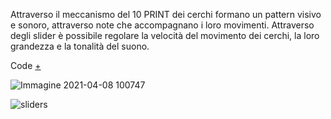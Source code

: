 Attraverso il meccanismo del 10 PRINT dei cerchi formano un pattern 
visivo e sonoro, attraverso note che accompagnano i loro movimenti.
Attraverso degli slider è possibile regolare la velocità del movimento 
dei cerchi, la loro grandezza e la tonalità del suono. 

Code [+](https://editor.p5js.org/Alessia97/full/2UyYdhjX)

![Immagine 2021-04-08 100747](https://user-images.githubusercontent.com/79698172/113991043-faa3b780-9849-11eb-8132-b84cdd594a53.png)

![sliders](https://user-images.githubusercontent.com/79698172/113992206-1f4c5f00-984b-11eb-88b2-10c8b0467a08.png)

